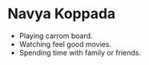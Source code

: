 # Navya Koppada

* Playing carrom board.
* Watching feel good movies.
* Spending time with family or friends.


